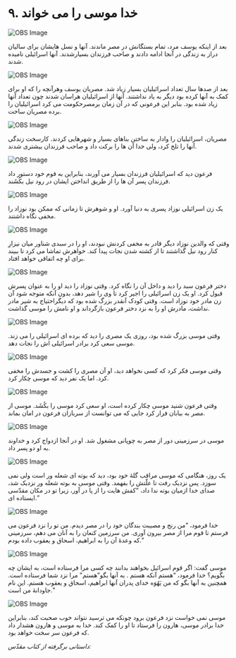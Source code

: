 # ۹. خدا موسی را می خواند

![OBS Image](https://cdn.door43.org/obs/jpg/360px/obs-en-09-01.jpg)

بعد از اینکه یوسف مرد، تمام بستگانش در مصر ماندند. آنها و نسل هایشان برای سالیان دراز به زندگی در آنجا ادامه دادند و صاحب فرزندان بسیارشدند. آنها اسرائیلی نامیده شدند.

![OBS Image](https://cdn.door43.org/obs/jpg/360px/obs-en-09-02.jpg)

بعد از صدها سال تعداد اسرائیلیان بسیار زیاد شد. مصریان یوسف وهرآنچه را که او برای کمک به آنها کرده بود دیگر به یاد نداشتند. آنها از اسرائیلیان هراسان شدند چون تعداد آنها زیاد شده بود. بنابر این فرعونی که در آن زمان برمصرحکومت می کرد اسرائیلیان را برده مصریان ساخت.

![OBS Image](https://cdn.door43.org/obs/jpg/360px/obs-en-09-03.jpg)

مصریان، اسرائیلیان را وادار به ساختن بناهای بسیار و شهرهایی کردند. کارسخت زندگی آنها را تلخ کرد، ولی خدا آن ها را برکت داد و صاحب فرزندان بیشتری شدند.

![OBS Image](https://cdn.door43.org/obs/jpg/360px/obs-en-09-04.jpg)

فرعون دید که اسرائیلیان فرزندان بسیار می آورند، بنابراین به قوم خود دستور داد فرزندان پسر آن ها را از طریق انداختن ایشان در رود نیل بکُشَند.

![OBS Image](https://cdn.door43.org/obs/jpg/360px/obs-en-09-05.jpg)

یک زن اسرائیلی نوزاد پسری به دنیا آورد. او و شوهرش تا زمانی که ممکن بود نوزاد را مخفی نگاه داشتند.

![OBS Image](https://cdn.door43.org/obs/jpg/360px/obs-en-09-06.jpg)

وقتی که والدین نوزاد دیگر قادر به مخفی کردنش نبودند، او را در سبدی شناور میان نیزارِ کنار رود نیل گذاشتند تا از کشته شدن نجات پیدا کند. خواهرش تماشا می کرد تا ببیند برای او چه اتفاقی خواهد افتاد.

![OBS Image](https://cdn.door43.org/obs/jpg/360px/obs-en-09-07.jpg)

دختر فرعون سبد را دید و داخل آن را نگاه کرد. وقتی نوزاد را دید او را به عنوان پسرش قبول کرد. او یک زن اسرائیلی را اجیر کرد تا وی را شیر دهد، بدون آنکه متوجه شود آن زن مادر خود نوزاد است. وقتی کودک آنقدر بزرگ شده بود که دیگراحتیاج به شیر مادر نداشت، مادرش او را به نزد دختر فرعون بازگرداند و او نامش را موسی گذاشت.

![OBS Image](https://cdn.door43.org/obs/jpg/360px/obs-en-09-08.jpg)

وقتی موسی بزرگ شده بود، روزی یک مصری را دید که برده ای اسرائیلی را می زند. موسی سعی کرد برادر اسرائیلی اش را نجات دهد.

![OBS Image](https://cdn.door43.org/obs/jpg/360px/obs-en-09-09.jpg)

وقتی موسی فکر کرد که کسی نخواهد دید، او آن مصری را کشت و جسدش را مخفی کرد. اما یک نفر دید که موسی چکار کرد.

![OBS Image](https://cdn.door43.org/obs/jpg/360px/obs-en-09-10.jpg)

وقتی فرعون شنید موسی چکار کرده است، او سعی کرد موسی را بکُشَد. موسی از مصر به بیابان فرار کرد جایی که می توانست از سربازان فرعون در امان بماند.

![OBS Image](https://cdn.door43.org/obs/jpg/360px/obs-en-09-11.jpg)

موسی در سرزمینی دور از مصر به چوپانی مشغول شد. او در آنجا ازدواج کرد و خداوند به او دو پسر داد.

![OBS Image](https://cdn.door43.org/obs/jpg/360px/obs-en-09-12.jpg)

یک روز، هنگامی که موسی مراقب گلۀ خود بود، دید که بوته ای شعله ور است ولی نمی سوزد. پس نزدیک رفت تا علّتش را بفهمد. وقتی موسی به بوته شعله ور نزدیک شد، صدای خدا ازمیان بوته ندا داد، “کفش هایت را از پا در آور، زیرا تو در مکان مقدّسی ایستاده ای.”

![OBS Image](https://cdn.door43.org/obs/jpg/360px/obs-en-09-13.jpg)

خدا فرمود، “من رنج و مصیبت بندگان خود را در مصر دیدم. من تو را نزد فرعون می فرستم تا قوم مرا از مصر بیرون آوری. من سرزمین کنعان را به آنان می دهم، سرزمینی که وعدۀ آن را به ابراهیم، اسحاق و یعقوب داده بودم.”

![OBS Image](https://cdn.door43.org/obs/jpg/360px/obs-en-09-14.jpg)

موسی گفت: اگر قوم اسرائیل بخواهند بدانند چه کسی مرا فرستاده است، به ایشان چه بگویم؟ خدا فرمود، “هستم آنکه هستم . به آنها بگو”هستم" مرا نزد شما فرستاده است. همچنین به آنها بگو که من یَهُوَه خدای پدران آنها ابراهیم، اسحاق و یعقوب هستم. این نام جاودانۀ من است."

![OBS Image](https://cdn.door43.org/obs/jpg/360px/obs-en-09-15.jpg)

موسی نمی خواست نزد فرعون برود چونکه می ترسید نتواند خوب صحبت کند، بنابراین خدا برادر موسی، هارون را فرستاد تا او را کمک کند. خدا به موسی و هارون هشدار داد که فرعون سر سخت خواهد بود.

_داستانی برگرفته از کتاب مقدّس:_